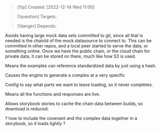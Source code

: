 
>[!tip] Created: [2022-12-14 Wed 11:00]

>[!question] Targets: 

>[!danger] Depends: 

Avoids having large mock data sets committed to git, since all that is needed is the chainId of the mock datasource to connect to.  This can be committed in other repos, and a local peer started to serve the data, or something online.  Once we have the public chain, or the cloud chain for private data, it can be stored on there, much like how S3 is used.

Means the examples can reference standardized data by just using a hash.

Causes the engine to generate a complex at a very specific 

Config to say what parts we want to leave loading, so it never completes.

Means all the functions and responses are live.

Allows storybook stories to cache the chain data between builds, so download is reduced.

? how to include the covenant and the complex data together in a storybook, so it loads lightly ?